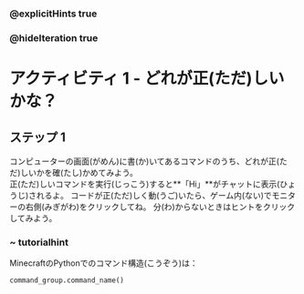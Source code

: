 ### @explicitHints true
### @hideIteration true 


# アクティビティ 1 - どれが正(ただ)しいかな？

## ステップ 1
コンピューターの画面(がめん)に書(か)いてあるコマンドのうち、どれが正(ただ)しいかを確(たし)かめてみよう。<br>
正(ただ)しいコマンドを実行(じっこう)すると**「Hi」**がチャットに表示(ひょうじ)されるよ。
コードが正(ただ)しく動(うご)いたら、ゲーム内(ない)でモニターの右側(みぎがわ)をクリックしてね。
分(わ)からないときはヒントをクリックしてみよう。

### ~ tutorialhint 
MinecraftのPythonでのコマンド構造(こうぞう)は：
```python
command_group.command_name()
```
